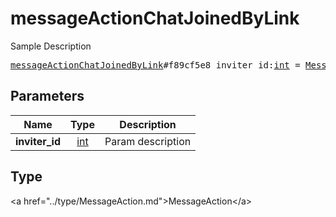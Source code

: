 # messageActionChatJoinedByLink

Sample Description

<pre>
<a href="../constructor/messageActionChatJoinedByLink.md">messageActionChatJoinedByLink</a>#f89cf5e8 inviter_id:<a href="../type/int.md">int</a> = <a href="../type/MessageAction.md">MessageAction</a>;
</pre>

## Parameters

| Name | Type | Description |
|------|:----:|-------------|
| **inviter_id** | <a href="../type/int.md">int</a> | Param description |

## Type

&lt;a href=&#34;../type/MessageAction.md&#34;&gt;MessageAction&lt;/a&gt;
